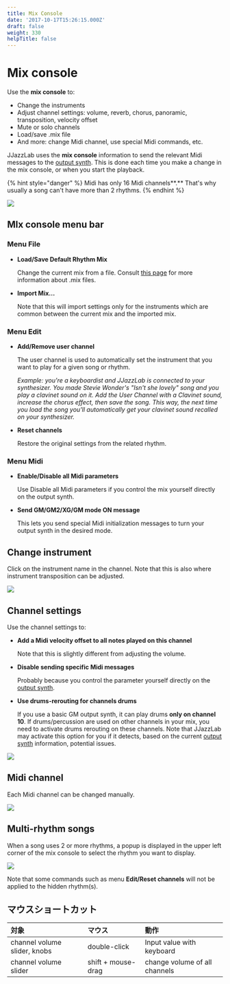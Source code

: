 ```yaml
---
title: Mix Console
date: '2017-10-17T15:26:15.000Z'
draft: false
weight: 330
helpTitle: false
---
```


# Mix console

Use the **mix console** to:

* Change the instruments
* Adjust channel settings: volume, reverb, chorus, panoramic, transposition, velocity offset
* Mute or solo channels
* Load/save .mix file
* And more: change Midi channel, use special Midi commands, etc.

JJazzLab uses the **mix console** information to send the relevant Midi messages to the [output synth](../../configuration/output-synth.md). This is done each time you make a change in the mix console, or when you start the playback.

{% hint style="danger" %}
Midi has only 16 Midi channels**.** That's why usually a song can't have more than 2 rhythms.
{% endhint %}

![](../../.gitbook/assets/mixconsole.png)

## MIx console menu bar

### Menu File

* **Load/Save Default Rhythm Mix**  

  Change the current mix from a file. Consult [this page](../song-and-mix-files.md) for more information about .mix files.

* **Import Mix...**  

  Note that this will import settings only for the instruments which are common between the current mix and the imported mix.

### Menu Edit

* **Add/Remove user channel**   

  The user channel is used to automatically set the instrument that you want to play for a given song or rhythm.  

  _Example: you're a keyboardist and JJazzLab is connected to your synthesizer. You made Stevie Wonder's "Isn't she lovely" song and you play a clavinet sound on it. Add the User Channel with a Clavinet sound, increase the chorus effect, then save the song. This way, the next time you load the song you'll automatically get your clavinet sound recalled on your synthesizer._  

* **Reset channels**  

  Restore the original settings from the related rhythm.

### Menu Midi

* **Enable/Disable all Midi parameters**  

  Use Disable all Midi parameters if you control the mix yourself directly on the output synth.

* **Send GM/GM2/XG/GM mode ON message**  

  This lets you send special Midi initialization messages to turn your output synth in the desired mode.

## Change instrument

Click on the instrument name in the channel. Note that this is also where instrument transposition can be adjusted.

![](../../.gitbook/assets/mixconsole-instrumentselection.png)

## Channel settings

Use the channel settings to:

* **Add a Midi velocity offset to all notes played on this channel**  

  Note that this is slightly different from adjusting the volume.  

* **Disable sending specific Midi messages**  

  Probably because you control the parameter yourself directly on the [output synth](../../configuration/output-synth.md).  

* **Use drums-rerouting for channels drums**  

  If you use a basic GM output synth, it can play drums **only on channel 10**. If drums/percussion are used on other channels in your mix,  you need to activate drums rerouting on these channels. Note that JJazzLab may activate this option for you if it detects, based on the current [output synth](../../configuration/output-synth.md) information, potential issues.   

![](../../.gitbook/assets/mixconsole-channelsettings.png)

## Midi channel

Each Midi channel can be changed manually.

![](../../.gitbook/assets/mixconsole-changechannel%20%281%29.png)

## Multi-rhythm songs

When a song uses 2 or more rhythms, a popup is displayed in the upper left corner of the mix console to select the rhythm you want to display.

![](../../.gitbook/assets/mixconsole-rhythmselectionpopup.png)

Note that some commands such as menu **Edit/Reset channels** will not be applied to the hidden rhythm\(s\).

## マウスショートカット

| 対象 | マウス | 動作 |
| :--- | :--- | :--- |
| channel volume slider, knobs | double-click | Input value with keyboard |
| channel volume slider | shift + mouse-drag | change volume of all channels |

